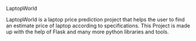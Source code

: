 LaptopWorld 

LaptopWorld is a laptop price prediction project that helps the user to find an estimate price of laptop according to specifications.
This Project is made up with the help of Flask and many more python libraries and tools.

